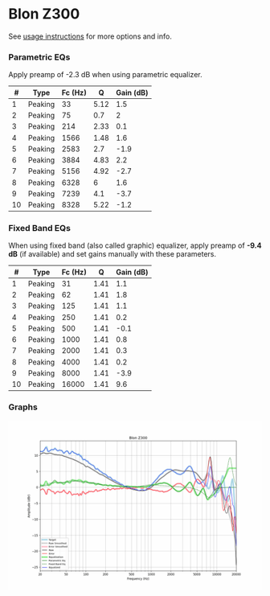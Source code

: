 # Blon Z300
See [usage instructions](https://github.com/jaakkopasanen/AutoEq#usage) for more options and info.

### Parametric EQs
Apply preamp of -2.3 dB when using parametric equalizer.

|   # | Type    |   Fc (Hz) |    Q |   Gain (dB) |
|-----|---------|-----------|------|-------------|
|   1 | Peaking |        33 | 5.12 |         1.5 |
|   2 | Peaking |        75 | 0.7  |         2   |
|   3 | Peaking |       214 | 2.33 |         0.1 |
|   4 | Peaking |      1566 | 1.48 |         1.6 |
|   5 | Peaking |      2583 | 2.7  |        -1.9 |
|   6 | Peaking |      3884 | 4.83 |         2.2 |
|   7 | Peaking |      5156 | 4.92 |        -2.7 |
|   8 | Peaking |      6328 | 6    |         1.6 |
|   9 | Peaking |      7239 | 4.1  |        -3.7 |
|  10 | Peaking |      8328 | 5.22 |        -1.2 |

### Fixed Band EQs
When using fixed band (also called graphic) equalizer, apply preamp of **-9.4 dB** (if available) and set gains manually with these parameters.

|   # | Type    |   Fc (Hz) |    Q |   Gain (dB) |
|-----|---------|-----------|------|-------------|
|   1 | Peaking |        31 | 1.41 |         1.1 |
|   2 | Peaking |        62 | 1.41 |         1.8 |
|   3 | Peaking |       125 | 1.41 |         1.1 |
|   4 | Peaking |       250 | 1.41 |         0.2 |
|   5 | Peaking |       500 | 1.41 |        -0.1 |
|   6 | Peaking |      1000 | 1.41 |         0.8 |
|   7 | Peaking |      2000 | 1.41 |         0.3 |
|   8 | Peaking |      4000 | 1.41 |         0.2 |
|   9 | Peaking |      8000 | 1.41 |        -3.9 |
|  10 | Peaking |     16000 | 1.41 |         9.6 |

### Graphs
![](./Blon%20Z300.png)
